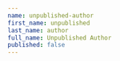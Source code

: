 ```yaml
---
name: unpublished-author
first_name: unpublished
last_name: author
full_name: Unpublished Author
published: false
---
```


